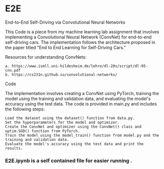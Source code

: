 # E2E
End-to-End Self-Driving via Convolutional Neural Networks

This Code is a piece from my machine learning lab assignment that involves implementing a Convolutional Neural Network (ConvNet) for end-to-end self-driving cars. The implementation follows the architecture proposed in the paper titled "End to End Learning for Self-Driving Cars."

Resources for understanding ConvNets:
   
    a. https://www.ismll.uni-hildesheim.de/lehre/dl-20s/script/dl-05-cnn.pdf
    b. https://cs231n.github.io/convolutional-networks/

Code

The implementation involves creating a ConvNet using PyTorch, training the model using the training and validation data, and evaluating the model's accuracy using the test data. The code is provided in main.py and includes the following steps:

    Load the dataset using the dataset() function from data.py.
    Set the hyperparameters for the model and optimizer.
    Create the ConvNet and optimizer using the ConvNet() class and optim.SGD() function from PyTorch.
    Train the model using the model_train() function from model.py and the training and validation data.
    Evaluate the model's accuracy using the test data and print the results.
    
### E2E.ipynb is a self contained file for easier running .
